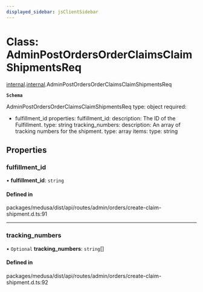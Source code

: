 ```yaml
---
displayed_sidebar: jsClientSidebar
---
```


# Class: AdminPostOrdersOrderClaimsClaimShipmentsReq

[internal](../modules/internal-8.md).[internal](../modules/internal-8.internal.md).AdminPostOrdersOrderClaimsClaimShipmentsReq

**`Schema`**

AdminPostOrdersOrderClaimsClaimShipmentsReq
type: object
required:
  - fulfillment_id
properties:
  fulfillment_id:
    description: The ID of the Fulfillment.
    type: string
  tracking_numbers:
    description: An array of tracking numbers for the shipment.
    type: array
    items:
      type: string

## Properties

### fulfillment\_id

• **fulfillment\_id**: `string`

#### Defined in

packages/medusa/dist/api/routes/admin/orders/create-claim-shipment.d.ts:91

___

### tracking\_numbers

• `Optional` **tracking\_numbers**: `string`[]

#### Defined in

packages/medusa/dist/api/routes/admin/orders/create-claim-shipment.d.ts:92
